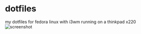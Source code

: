 # dotfiles
my dotfiles for fedora linux with i3wm running on a thinkpad x220
![screenshot](https://imgur.com/a/7OH1DjH)
